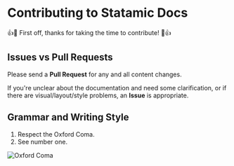 # Contributing to Statamic Docs

:+1::tada: First off, thanks for taking the time to contribute! :tada::+1:

## Issues vs Pull Requests

Please send a **Pull Request** for any and all content changes.

If you're unclear about the documentation and need some clarification, or if there are visual/layout/style problems, an **Issue** is appropriate.

## Grammar and Writing Style

1. Respect the Oxford Coma.
2. See number one.

![Oxford Coma](http://images.fineartamerica.com/images/artworkimages/mediumlarge/1/the-oxford-comma-eric-edelman.jpg)
